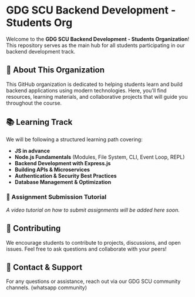 # GDG SCU Backend Development - Students Org

Welcome to the **GDG SCU Backend Development - Students Organization**! This repository serves as the main hub for all students participating in our backend development track.

## 🚀 About This Organization
This GitHub organization is dedicated to helping students learn and build backend applications using modern technologies. Here, you'll find resources, learning materials, and collaborative projects that will guide you throughout the course.

## 📚 Learning Track
We will be following a structured learning path covering:
- **JS in advance**
- **Node.js Fundamentals** (Modules, File System, CLI, Event Loop, REPL)
- **Backend Development with Express.js** 
- **Building APIs & Microservices**
- **Authentication & Security Best Practices**
- **Database Management & Optimization**

### 🎥 Assignment Submission Tutorial
*A video tutorial on how to submit assignments will be added here soon.*

## 🤝 Contributing
We encourage students to contribute to projects, discussions, and open issues. Feel free to ask questions and collaborate with your peers!

## 📩 Contact & Support
For any questions or assistance, reach out via our GDG SCU community channels. (whatsapp community)
